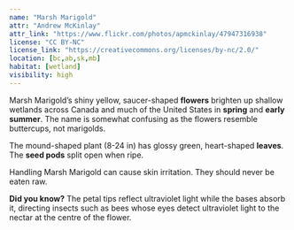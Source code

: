 ```yaml
---
name: "Marsh Marigold"
attr: "Andrew McKinlay"
attr_link: "https://www.flickr.com/photos/apmckinlay/47947316938"
license: "CC BY-NC"
license_link: "https://creativecommons.org/licenses/by-nc/2.0/"
location: [bc,ab,sk,mb]
habitat: [wetland]
visibility: high 
---
```

Marsh Marigold’s shiny yellow, saucer-shaped **flowers** brighten up shallow wetlands across Canada and much of the United States in **spring** and **early summer**. The name is somewhat confusing as the flowers resemble buttercups, not marigolds.

The mound-shaped plant (8-24 in) has glossy green, heart-shaped **leaves**. The **seed pods** split open when ripe.

Handling Marsh Marigold can cause skin irritation. They should never be eaten raw.

**Did you know?** The petal tips reflect ultraviolet light while the bases absorb it, directing insects such as bees whose eyes detect ultraviolet light to the nectar at the centre of the flower.
